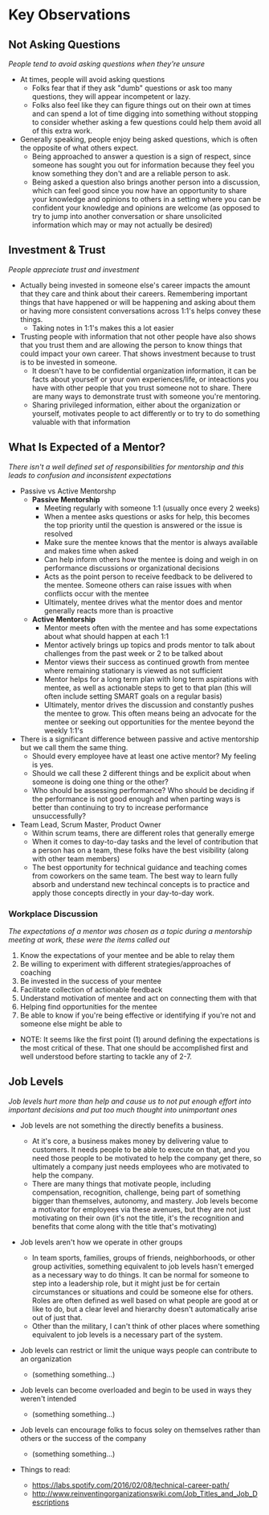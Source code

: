 # Key Observations

## Not Asking Questions
_People tend to avoid asking questions when they're unsure_

* At times, people will avoid asking questions
  * Folks fear that if they ask "dumb" questions or ask too many questions, they will appear incompetent or lazy.
  * Folks also feel like they can figure things out on their own at times and can spend a lot of time digging into something without stopping to consider whether asking a few questions could help them avoid all of this extra work.
* Generally speaking, people enjoy being asked questions, which is often the opposite of what others expect.
  * Being approached to answer a question is a sign of respect, since someone has sought you out for information because they feel you know something they don't and are a reliable person to ask.
  * Being asked a question also brings another person into a discussion, which can feel good since you now have an opportunity to share your knowledge and opinions to others in a setting where you can be confident your knowledge and opinions are welcome (as opposed to try to jump into another conversation or share unsolicited information which may or may not actually be desired)

## Investment & Trust
_People appreciate trust and investment_

* Actually being invested in someone else's career impacts the amount that they care and think about their careers.  Remembering important things that have happened or will be happening and asking about them or having more consistent conversations across 1:1's helps convey these things.
  * Taking notes in 1:1's makes this a lot easier
* Trusting people with information that not other people have also shows that you trust them and are allowing the person to know things that could impact your own career.  That shows investment because to trust is to be invested in someone.
  * It doesn't have to be confidential organization information, it can be facts about yourself or your own experiences/life, or inteactions you have with other people that you trust someone not to share.  There are many ways to demonstrate trust with someone you're mentoring.
  * Sharing privileged information, either about the organization or yourself, motivates people to act differently or to try to do something valuable with that information

## What Is Expected of a Mentor?
_There isn't a well defined set of responsibilities for mentorship and this leads to confusion and inconsistent expectations_

* Passive vs Active Mentorshp
  * **Passive Mentorship**
    * Meeting regularly with someone 1:1 (usually once every 2 weeks)
    * When a mentee asks questions or asks for help, this becomes the top priority until the question is answered or the issue is resolved
    * Make sure the mentee knows that the mentor is always available and makes time when asked
    * Can help inform others how the mentee is doing and weigh in on performance discussions or organizational decisions
    * Acts as the point person to receive feedback to be delivered to the mentee.  Someone others can raise issues with when conflicts occur with the mentee
    * Ultimately, mentee drives what the mentor does and mentor generally reacts more than is proactive
  * **Active Mentorship**
    * Mentor meets often with the mentee and has some expectations about what should happen at each 1:1
    * Mentor actively brings up topics and prods mentor to talk about challenges from the past week or 2 to be talked about
    * Mentor views their success as continued growth from mentee where remaining stationary is viewed as not sufficient
    * Mentor helps for a long term plan with long term aspirations with mentee, as well as actionable steps to get to that plan (this will often include setting SMART goals on a regular basis)
    * Ultimately, mentor drives the discussion and constantly pushes the mentee to grow.  This often means being an advocate for the mentee or seeking out opportunities for the mentee beyond the weekly 1:1's
* There is a significant difference between passive and active mentorship but we call them the same thing.
  * Should every employee have at least one active mentor?  My feeling is yes.
  * Should we call these 2 different things and be explicit about when someone is doing one thing or the other?
  * Who should be assessing performance?  Who should be deciding if the performance is not good enough and when parting ways is better than continuing to try to increase performance unsuccessfully?
* Team Lead, Scrum Master, Product Owner
  * Within scrum teams, there are different roles that generally emerge
  * When it comes to day-to-day tasks and the level of contribution that a person has on a team, these folks have the best visibility (along with other team members)
  * The best opportunity for technical guidance and teaching comes from coworkers on the same team. The best way to learn fully absorb and understand new techincal concepts is to practice and apply those concepts directly in your day-to-day work.

### Workplace Discussion
_The expectations of a mentor was chosen as a topic during a mentorship meeting at work, these were the items called out_

1. Know the expectations of your mentee and be able to relay them
2. Be willing to experiment with different strategies/approaches of coaching
3. Be invested in the success of your mentee
4. Facilitate collection of actionable feedback
5. Understand motivation of mentee and act on connecting them with that
6. Helping find opportunities for the mentee
7. Be able to know if you're being effective or identifying if you're not and someone else might be able to

* NOTE: It seems like the first point (1) around defining the expectations is the most critical of these.  That one should be accomplished first and well understood before starting to tackle any of 2-7.


## Job Levels
_Job levels hurt more than help and cause us to not put enough effort into important decisions and put too much thought into unimportant ones_

* Job levels are not something the directly benefits a business.
  * At it's core, a business makes money by delivering value to customers.  It needs people to be able to execute on that, and you need those people to be motivated to help the company get there, so ultimately a company just needs employees who are motivated to help the company.
  * There are many things that motivate people, including compensation, recognition, challenge, being part of something bigger than themselves, autonomy, and mastery. Job levels become a motivator for employees via these avenues, but they are not just motivating on their own (it's not the title, it's the recognition and benefits that come along with the title that's motivating)
* Job levels aren't how we operate in other groups
  * In team sports, families, groups of friends, neighborhoods, or other group activities, something equivalent to job levels hasn't emerged as a necessary way to do things.  It can be normal for someone to step into a leadership role, but it might just be for certain circumstances or situations and could be someone else for others.  Roles are often defined as well based on what people are good at or like to do, but a clear level and hierarchy doesn't automatically arise out of just that.
  * Other than the military, I can't think of other places where something equivalent to job levels is a necessary part of the system.
* Job levels can restrict or limit the unique ways people can contribute to an organization
  * (something something...)
* Job levels can become overloaded and begin to be used in ways they weren't intended
  * (something something...)
* Job levels can encourage folks to focus soley on themselves rather than others or the success of the company
  * (something something...)

* Things to read:
  * https://labs.spotify.com/2016/02/08/technical-career-path/
  * http://www.reinventingorganizationswiki.com/Job_Titles_and_Job_Descriptions
